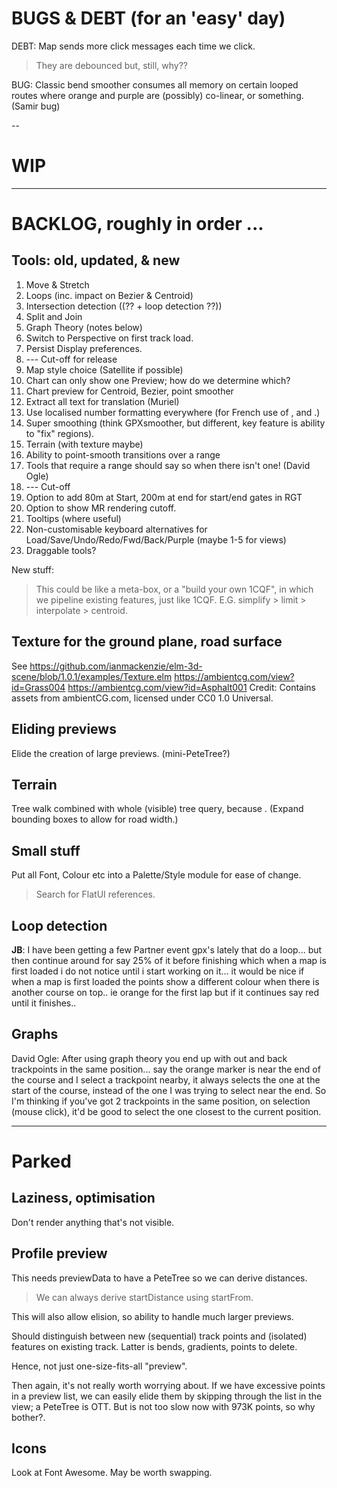 
# BUGS & DEBT (for an 'easy' day)

DEBT: Map sends more click messages each time we click. 
> They are debounced but, still, why??

BUG: Classic bend smoother consumes all memory on certain looped routes where
     orange and purple are (possibly) co-linear, or something. (Samir bug)

--

# WIP

---

# BACKLOG, roughly in order ...

## Tools: old, updated, & new

1. Move & Stretch
2. Loops (inc. impact on Bezier & Centroid)
3. Intersection detection ((?? + loop detection ??))
4. Split and Join
5. Graph Theory (notes below)
6. Switch to Perspective on first track load.
7. Persist Display preferences.
8. --- Cut-off for release
9. Map style choice (Satellite if possible)
10. Chart can only show one Preview; how do we determine which?
11. Chart preview for Centroid, Bezier, point smoother
12. Extract all text for translation (Muriel)
13. Use localised number formatting everywhere (for French use of , and .)
14. Super smoothing  (think GPXsmoother, but different, key feature is ability to "fix" regions).
15. Terrain (with texture maybe)
16. Ability to point-smooth transitions over a range
17. Tools that require a range should say so when there isn't one! (David Ogle)
18. --- Cut-off
19. Option to add 80m at Start, 200m at end for start/end gates in RGT
20. Option to show MR rendering cutoff.
21. Tooltips (where useful)
22. Non-customisable keyboard alternatives for Load/Save/Undo/Redo/Fwd/Back/Purple (maybe 1-5 for views)
23. Draggable tools?

New stuff:
> This could be like a meta-box, or a "build your own 1CQF", in which
> we pipeline existing features, just like 1CQF.
> E.G. simplify > limit > interpolate > centroid.

## Texture for the ground plane, road surface

See https://github.com/ianmackenzie/elm-3d-scene/blob/1.0.1/examples/Texture.elm
https://ambientcg.com/view?id=Grass004
https://ambientcg.com/view?id=Asphalt001
Credit: Contains assets from ambientCG.com, licensed under CC0 1.0 Universal.

## Eliding previews

Elide the creation of large previews. (mini-PeteTree?)

## Terrain

Tree walk combined with whole (visible) tree query, because <track loops>.
(Expand bounding boxes to allow for road width.)

## Small stuff

Put all Font, Colour etc into a Palette/Style module for ease of change.
> Search for FlatUI references.

## Loop detection

**JB**: I have been getting a few Partner event gpx's lately that do a loop... but then continue around for say 25% of it before finishing which when a map is first loaded i do not notice until i start working on it... it would be nice if when a map is first loaded the points show a different colour when there is another course on top.. ie orange for the first lap but if it continues say red until it finishes..

## Graphs

David Ogle: After using graph theory you end up with out and back trackpoints in the same position... say the orange marker is near the end of the course and I select a trackpoint nearby, it always selects the one at the start of the course, instead of the one I was trying to select near the end. So I'm thinking if you've got 2 trackpoints in the same position, on selection (mouse click), it'd be good to select the one closest to the current position.


---

# Parked

## Laziness, optimisation

Don't render anything that's not visible.

## Profile preview

This needs previewData to have a PeteTree so we can derive distances.
> We can always derive startDistance using startFrom.

This will also allow elision, so ability to handle much larger previews.

Should distinguish between new (sequential) track points and (isolated) features
on existing track. Latter is bends, gradients, points to delete.

Hence, not just one-size-fits-all "preview".

Then again, it's not really worth worrying about. If we have excessive points
in a preview list, we can easily elide them by skipping through the list in the
view; a PeteTree is OTT.
But is not too slow now with 973K points, so why bother?.

## Icons

Look at Font Awesome. May be worth swapping.

